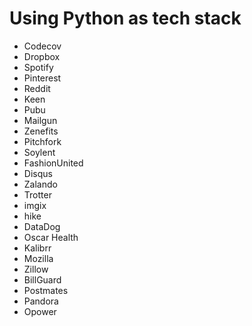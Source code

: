 # Using Python as tech stack
- Codecov
- Dropbox
- Spotify
- Pinterest
- Reddit
- Keen
- Pubu
- Mailgun
- Zenefits
- Pitchfork
- Soylent
- FashionUnited
- Disqus
- Zalando
- Trotter
- imgix
- hike
- DataDog	
- Oscar Health
- Kalibrr
- Mozilla
- Zillow
- BillGuard
- Postmates
- Pandora
- Opower
